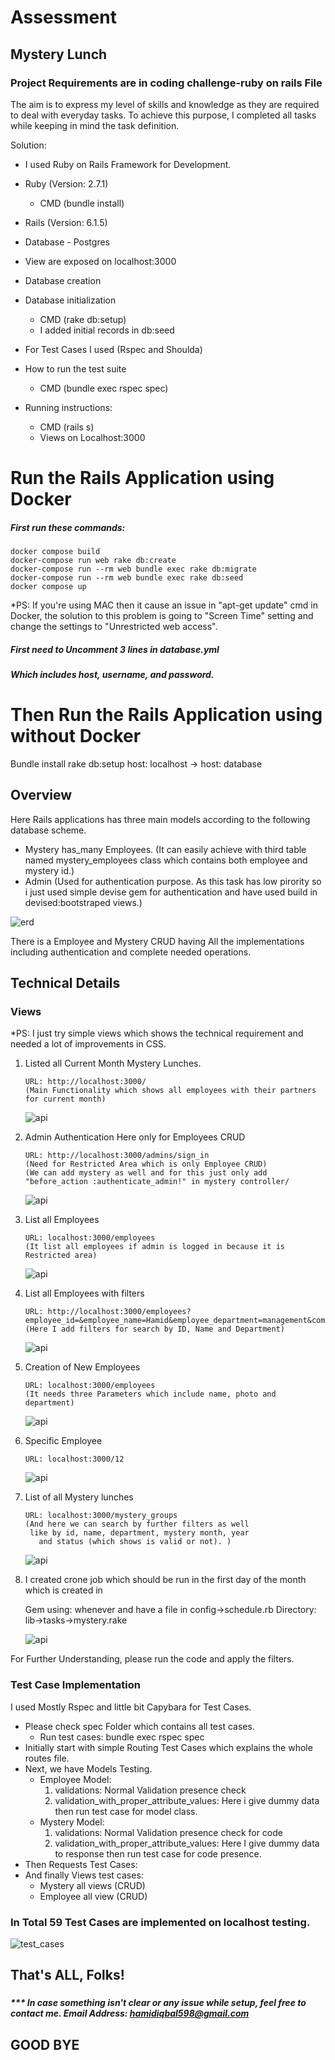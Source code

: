 # Assessment
## Mystery Lunch
### Project Requirements are in coding challenge-ruby on rails File


The aim is to express my level of skills and knowledge as they are required to deal with everyday tasks.
To achieve this purpose, I completed all tasks while keeping in mind the task definition.

Solution:
* I used Ruby on Rails Framework for Development.
* Ruby (Version: 2.7.1)
    * CMD (bundle install)
* Rails (Version: 6.1.5)
* Database - Postgres
* View are exposed on localhost:3000
* Database creation
* Database initialization
    * CMD (rake db:setup)
    * I added initial records in db:seed

* For Test Cases I used (Rspec and Shoulda)
* How to run the test suite
    * CMD (bundle exec rspec spec)

* Running instructions:
    * CMD (rails s)
    * Views on Localhost:3000




# Run the Rails Application using Docker
##### First run these commands:

```
docker compose build
docker-compose run web rake db:create
docker-compose run --rm web bundle exec rake db:migrate
docker-compose run --rm web bundle exec rake db:seed
docker compose up
```
*PS: If you're using MAC then it cause an issue in "apt-get update" cmd in Docker, the solution to this problem is going to "Screen Time" setting and change the settings to "Unrestricted web access".

##### First need to Uncomment 3 lines in database.yml
##### Which includes host, username, and password.
# Then Run the Rails Application using without Docker

Bundle install
rake db:setup
host: localhost -> host: database

## Overview

Here Rails applications has three main models according to the following database scheme.
* Mystery has_many Employees. (It can easily achieve with third table named mystery_employees class which contains both employee and mystery id.)
* Admin (Used for authentication purpose. As this task has low pirority so i just used simple devise gem for authentication and have used build in devised:bootstraped views.)

![erd](public/ERD.jpg)

There is a Employee and Mystery CRUD having All the implementations including authentication and complete needed operations.
## Technical Details
### Views

*PS: I just try simple views which shows the technical requirement and needed a lot of improvements in CSS.

1. Listed all Current Month Mystery Lunches.
   ```
   URL: http://localhost:3000/
   (Main Functionality which shows all employees with their partners for current month)
    ```
   ![api](public/views/current_mystery_lunch.png)
2. Admin Authentication Here only for Employees CRUD 
   ```
   URL: http://localhost:3000/admins/sign_in
   (Need for Restricted Area which is only Employee CRUD)
   (We can add mystery as well and for this just only add "before_action :authenticate_admin!" in mystery controller/
    ```
   ![api](public/views/admin_authentication.png)   
3. List all Employees
   ```
   URL: localhost:3000/employees
   (It list all employees if admin is logged in because it is Restricted area)
    ```
   ![api](public/views/employees_list.png)
4. List all Employees with filters
   ```
   URL: http://localhost:3000/employees?employee_id=&employee_name=Hamid&employee_department=management&commit=Apply
   (Here I add filters for search by ID, Name and Department)
    ```
   ![api](public/views/Listing_employees_filter.png)
5. Creation of New Employees
   ```
   URL: localhost:3000/employees
   (It needs three Parameters which include name, photo and department)
    ```
   ![api](public/views/new_employee.png)
6. Specific Employee
   ```
   URL: localhost:3000/12
    ```
   ![api](public/views/specific_employee.png)
7. List of all Mystery lunches
   ```
   URL: localhost:3000/mystery_groups
   (And here we can search by further filters as well 
    like by id, name, department, mystery month, year 
      and status (which shows is valid or not). )
    ```
   ![api](public/views/mystery_lunches.png)

8. I created crone job which should be run in the first day of the month which is created in 
   
    Gem using: whenever and have a file in config->schedule.rb
    Directory: lib->tasks->mystery.rake


   ![api](public/views/crone_job.png)

For Further Understanding, please run the code and apply the filters.

### Test Case Implementation

I used Mostly Rspec and little bit Capybara for Test Cases.

* Please check spec Folder which contains all test cases.
  * Run test cases: bundle exec rspec spec
* Initially start with simple Routing Test Cases which explains the whole routes file.
* Next, we have Models Testing.
    * Employee Model:
        1. validations: Normal Validation presence check
        2. validation_with_proper_attribute_values: Here i give dummy data then run test case for model class.
    * Mystery Model:
        1. validations: Normal Validation presence check for code
        2. validation_with_proper_attribute_values: Here I give dummy data to response then run test case for code presence.
* Then Requests Test Cases:
* And finally Views test cases:
    * Mystery all views (CRUD)
    * Employee all view (CRUD)

### In Total 59 Test Cases are implemented on localhost testing.

![test_cases](public/views/test_cases.png)



## That's ALL, Folks!

###

##### *** In case something isn't clear or any issue while setup, feel free to contact me. Email Address: hamidiqbal598@gmail.com

## GOOD BYE

